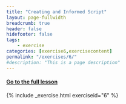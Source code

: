 ```yaml
---
title: "Creating and Informed Script"
layout: page-fullwidth
breadcrumb: true
header: false
hidefooter: false
tags:
    - exercise
categories: [exercise6,exercisecontent]
permalink: "/exercises/6/"
#description: "This is a page description"
---
```

<h4><a href="{{ site.url }}{{ site.baseurl }}/modules/1/d">Go to the full lesson</a></h4>
{% include _exercise.html exerciseid="6" %}
